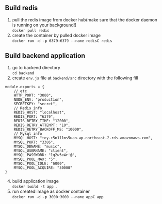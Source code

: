 ## Build redis
1. pull the redis image from docker hub(make sure that the docker daemon is running on your background!) \
`docker pull redis`
2. create the container by pulled docker image \
`docker run -d -p 6379:6379 --name redisC redis`

## Build backend application
1. go to backend directory \
`cd backend`
2. create `env.js` file at `backend/src` directory with the following fill
```
module.exports = {
    // etc
    HTTP_PORT: "3000",
    NODE_ENV: "production",
    SECRETKEY: "secret",
    // Redis info
    REDIS_HOST: "localhost",
    REDIS_PORT: "6379",
    REDIS_RETRY_TIME: "12000",
    REDIS_RETRY_ATTEMPT: "10",
    REDIS_RETRY_BACKOFF_MS: "10000",
    // Mysql info
    MYSQL_HOST: "toy.c5n11lms5uan.ap-northeast-2.rds.amazonaws.com",
    MYSQL_PORT: "3306",
    MYSQL_DBNAME: "music",
    MYSQL_USERNAME: "client",
    MYSQL_PASSWORD: "1q2w3e4r!@",
    MYSQL_POOL_MAX: "5",
    MYSQL_POOL_IDLE: "6000",
    MYSQL_POOL_ACQUIRE: "30000"
}
```

4. build application image \
`docker build -t app .`
4. run created image as docker container \
`docker run -d -p 3000:3000 --name appC app`
